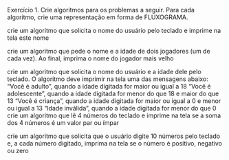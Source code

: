 Exercício 1. Crie algoritmos para os problemas a seguir. Para cada algoritmo, crie uma representação em forma de FLUXOGRAMA.

crie um algoritmo que solicita o nome do usuário pelo teclado e imprime na tela este nome

crie um algoritmo que pede o nome e a idade de dois jogadores (um de cada vez). Ao final, imprima o nome do jogador mais velho

crie um algoritmo que solicita o nome do usuário e a idade dele pelo teclado. O algoritmo deve imprimir na tela uma das mensagens abaixo:
“Você é adulto”, quando a idade digitada for maior ou igual a 18
“Você é adolescente”, quando a idade digitada for menor do que 18 e maior do que 13
“Você é criança”, quando a idade digitada for maior ou igual a 0 e menor ou igual a 13
“Idade inválida”, quando a idade digitada for menor do que 0
crie um algoritmo que lê 4 números do teclado e imprime na tela se a soma dos 4 números é um valor par ou ímpar

crie um algoritmo que solicita que o usuário digite 10 números pelo teclado e, a cada número digitado, imprima na tela se o número é positivo, negativo ou zero